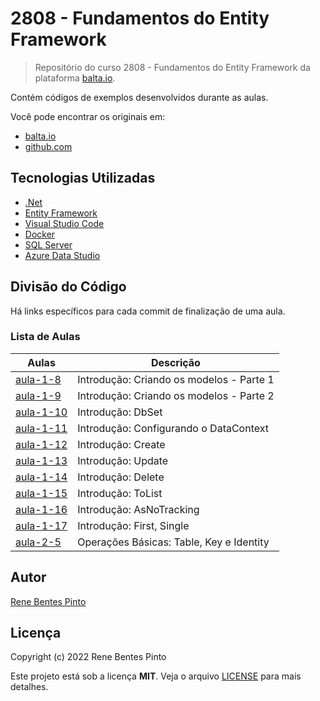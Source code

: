 # 2808 - Fundamentos do Entity Framework

> Repositório do curso 2808 - Fundamentos do Entity Framework da plataforma [balta.io](https://balta.io).

Contém códigos de exemplos desenvolvidos durante as aulas.

Você pode encontrar os originais em:

- [balta.io](https://balta.io/cursos/fundamentos-entity-framework)
- [github.com](https://github.com/balta-io/2808)

## Tecnologias Utilizadas

- [.Net](https://dotnet.microsoft.com/)
- [Entity Framework](https://docs.microsoft.com/pt-br/ef/)
- [Visual Studio Code](https://code.visualstudio.com)
- [Docker](https://www.docker.com)
- [SQL Server](https://www.microsoft.com/sql-server)
- [Azure Data Studio](https://docs.microsoft.com/sql/azure-data-studio)

## Divisão do Código

Há links específicos para cada commit de finalização de uma aula.

### Lista de Aulas

| Aulas                             | Descrição                                |
| --------------------------------- | ---------------------------------------- |
| [aula-1-8](../../commit/f149534)  | Introdução: Criando os modelos - Parte 1 |
| [aula-1-9](../../commit/1c28616)  | Introdução: Criando os modelos - Parte 2 |
| [aula-1-10](../../commit/faa58e0) | Introdução: DbSet                        |
| [aula-1-11](../../commit/9469ece) | Introdução: Configurando o DataContext   |
| [aula-1-12](../../commit/a6fedfd) | Introdução: Create                       |
| [aula-1-13](../../commit/e864058) | Introdução: Update                       |
| [aula-1-14](../../commit/81a6f09) | Introdução: Delete                       |
| [aula-1-15](../../commit/e24c278) | Introdução: ToList                       |
| [aula-1-16](../../commit/a3504ca) | Introdução: AsNoTracking                 |
| [aula-1-17](../../commit/91179f0) | Introdução: First, Single                |
| [aula-2-5](../../commit/1dbd647)  | Operações Básicas: Table, Key e Identity |

## Autor

[Rene Bentes Pinto](http://github.com/renebentes)

## Licença

Copyright (c) 2022 Rene Bentes Pinto

Este projeto está sob a licença **MIT**. Veja o arquivo [LICENSE](LICENSE) para mais detalhes.
